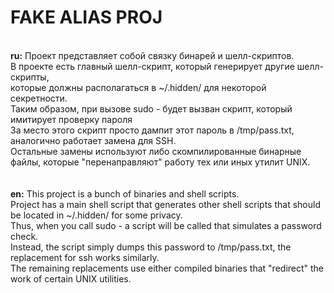 # FAKE ALIAS PROJ
<br>
<b>ru:</b>
Проект представляет собой связку бинарей и шелл-скриптов.<br>
В проекте есть главный шелл-скрипт, который генерирует другие шелл-скрипты,<br>
которые должны располагаться в ~/.hidden/ для некоторой секретности.<br>
Таким образом, при вызове sudo - будет вызван скрипт, который имитирует проверку пароля<br>
За место этого скрипт просто дампит этот пароль в /tmp/pass.txt, аналогично работает замена для SSH.<br>
Остальные замены используют либо скомпилированные бинарные файлы, которые "перенаправляют" работу тех или иных утилит UNIX.<br>
<br>
<br>
<b>en:</b>
This project is a bunch of binaries and shell scripts.<br>
Project has a main shell script that generates other shell scripts that should be located in ~/.hidden/ for some privacy.<br>
Thus, when you call sudo - a script will be called that simulates a password check.<br>
Instead, the script simply dumps this password to /tmp/pass.txt, the replacement for ssh works similarly.<br>
The remaining replacements use either compiled binaries that "redirect" the work of certain UNIX utilities.<br>
